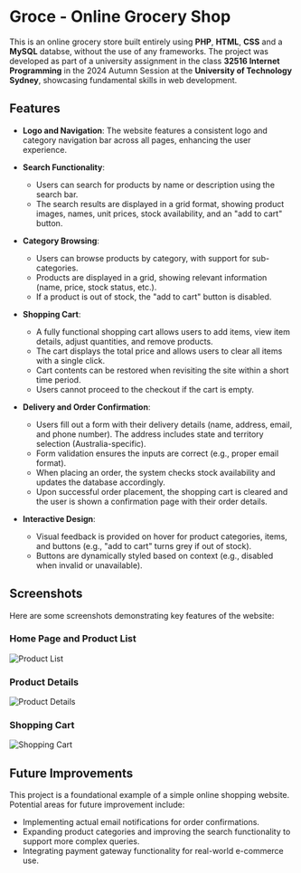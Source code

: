# Groce - Online Grocery Shop

This is an online grocery store built entirely using **PHP**, **HTML**, **CSS** and a **MySQL** databse, without the use of any frameworks. The project was developed as part of a university assignment in the class **32516 Internet Programming** in the 2024 Autumn Session at the **University of Technology Sydney**, showcasing fundamental skills in web development.

## Features

- **Logo and Navigation**: The website features a consistent logo and category navigation bar across all pages, enhancing the user experience.

- **Search Functionality**: 
  - Users can search for products by name or description using the search bar.
  - The search results are displayed in a grid format, showing product images, names, unit prices, stock availability, and an "add to cart" button.

- **Category Browsing**: 
  - Users can browse products by category, with support for sub-categories.
  - Products are displayed in a grid, showing relevant information (name, price, stock status, etc.).
  - If a product is out of stock, the "add to cart" button is disabled.

- **Shopping Cart**: 
  - A fully functional shopping cart allows users to add items, view item details, adjust quantities, and remove products.
  - The cart displays the total price and allows users to clear all items with a single click.
  - Cart contents can be restored when revisiting the site within a short time period.
  - Users cannot proceed to the checkout if the cart is empty.

- **Delivery and Order Confirmation**:
  - Users fill out a form with their delivery details (name, address, email, and phone number). The address includes state and territory selection (Australia-specific).
  - Form validation ensures the inputs are correct (e.g., proper email format).
  - When placing an order, the system checks stock availability and updates the database accordingly.
  - Upon successful order placement, the shopping cart is cleared and the user is shown a confirmation page with their order details.

- **Interactive Design**: 
  - Visual feedback is provided on hover for product categories, items, and buttons (e.g., "add to cart" turns grey if out of stock).
  - Buttons are dynamically styled based on context (e.g., disabled when invalid or unavailable).

## Screenshots

Here are some screenshots demonstrating key features of the website:

### Home Page and Product List

![Product List](https://github.com/user-attachments/assets/883cf1ba-dff0-49eb-a264-b7ddcbdd99b0)


### Product Details

![Product Details](https://github.com/user-attachments/assets/c8b12c46-8cb1-4cd1-9017-f76d7b3b6fbe)


### Shopping Cart

![Shopping Cart](https://github.com/user-attachments/assets/d2cea6e4-15b4-4187-8162-08001d5d5464)



## Future Improvements
This project is a foundational example of a simple online shopping website. Potential areas for future improvement include:
- Implementing actual email notifications for order confirmations.
- Expanding product categories and improving the search functionality to support more complex queries.
- Integrating payment gateway functionality for real-world e-commerce use.
